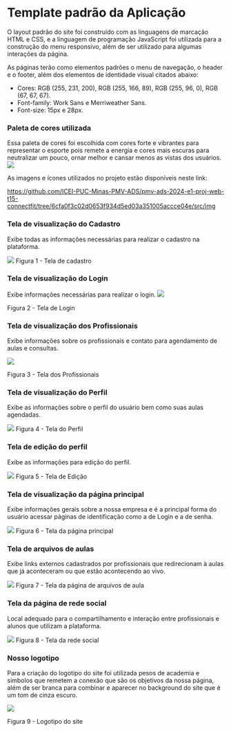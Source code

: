 # Template padrão da Aplicação

O layout padrão do site foi construído com as linguagens de marcação HTML e CSS, e a linguagem de programação JavaScript foi utilizada para a construção do menu responsivo, além de ser utilizado para algumas interações da página. 

As páginas terão como elementos padrões o menu de navegação, o header e o footer, além dos elementos de identidade visual citados abaixo:

<ul> 
<li>Cores: RGB (255, 231, 200), RGB (255, 166, 89), RGB (255, 96, 0), RGB (67, 67, 67).</li>
<li>Font-family: Work Sans e Merriweather Sans.</li> 
<li>Font-size: 15px e 28px.</li>
</ul>

<h3><b>Paleta de cores utilizada</b></h3>
Essa paleta de cores foi escolhida com cores forte e vibrantes para representar o esporte pois remete a energia e cores mais escuras para neutralizar um pouco, ornar melhor e cansar menos as vistas dos usuários. 
<img src=https://github.com/ICEI-PUC-Minas-PMV-ADS/pmv-ads-2024-e1-proj-web-t15-connectfit/blob/73141cb42c8f94b40e4a4324e4abf04e0af36d67/docs/img/Palheta.jpg>


As imagens e ícones utilizados no projeto estão disponíveis neste link:

https://github.com/ICEI-PUC-Minas-PMV-ADS/pmv-ads-2024-e1-proj-web-t15-connectfit/tree/6cfa0f3c02d0653f934d5ed03a351005accce04e/src/img

<h3><b>Tela de visualização do Cadastro</b></h3>

Exibe todas as informações necessárias para realizar o cadastro na plataforma.

<img src="/docs/img/cadastro-pag.png">
Figura 1 - Tela de cadastro

<h3><b>Tela de visualização do Login</b></h3>

Exibe informações necessárias para realizar o login.
<img src=https://github.com/ICEI-PUC-Minas-PMV-ADS/pmv-ads-2024-e1-proj-web-t15-connectfit/blob/136fce90f8a308bde811d0d1bbc1fad9be4e9e36/docs/img/Tela%20Login.png>

Figura 2 - Tela de Login

<h3><b>Tela de visualização dos Profissionais</b></h3>

Exibe informações sobre os profissionais e contato para agendamento de aulas e consultas.

<img src="/docs/img/profissionais.png">

Figura 3 - Tela dos Profissionais

<h3><b>Tela de visualização do Perfil</b></h3>

Exibe as informações sobre o perfil do usuário bem como suas aulas agendadas. 

<img src=https://github.com/ICEI-PUC-Minas-PMV-ADS/pmv-ads-2024-e1-proj-web-t15-connectfit/blob/53b1c73bf9f0d61c383a4541fbe1b8f2dab5b835/docs/img/MeuPerfil.png>
Figura 4 - Tela do Perfil

<h3><b>Tela de edição do perfil</b></h3>

Exibe as informações para edição do perfil. 

<img src="/docs/img/editarperfil.png">
Figura 5 - Tela de Edição

<h3><b>Tela de visualização da página principal</b></h3>

Exibe informações gerais sobre a nossa empresa e é a principal forma do usuário acessar páginas de identificação como a de Login e a de senha.

<img src="/docs/img/Home.webp">
Figura 6 - Tela da página principal

<h3><b>Tela de arquivos de aulas</b></h3>

Exibe links externos cadastrados por profissionais que redirecionam à aulas que já aconteceram ou que estão acontecendo ao vivo.

<img src="/docs/img/arquivo-aulas.png">
Figura 7 - Tela da página de arquivos de aula

<h3><b>Tela da página de rede social</b></h3>

Local adequado para o compartilhamento e interação entre profissionais e alunos que utilizam a plataforma.

<img src="/docs/img/rede-social.png">
Figura 8 - Tela da rede social

<h3><b>Nosso logotipo</b></h3>

Para a criação do logotipo do site foi utilizada pesos de academia e simbolos que remetem a conexão que são os objetivos da nossa página, além de ser branca para combinar e aparecer no background do site que é um tom de cinza escuro. 

<img src=https://github.com/ICEI-PUC-Minas-PMV-ADS/pmv-ads-2024-e1-proj-web-t15-connectfit/blob/23f498ab3a183354009144b7fc507229157271db/docs/img/Logo.png>

Figura 9 - Logotipo do site
